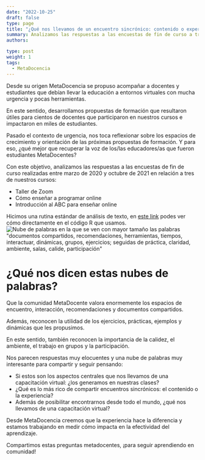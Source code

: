 ```yaml
---
date: "2022-10-25"
draft: false
type: page
title: "¿Qué nos llevamos de un encuentro sincrónico: contenido o experiencia? "
summary: Analizamos las respuestas a las encuestas de fin de curso a través de nubes de palabras.
authors: 

type: post
weight: 1
tags: 
  - MetaDocencia
---
```



Desde su origen MetaDocencia se propuso acompañar a docentes y estudiantes que debían llevar la educación a entornos virtuales con mucha urgencia y pocas herramientas.

En este sentido, desarrollamos propuestas de formación que resultaron útiles para cientos de docentes que participaron en nuestros cursos e impactaron en miles de estudiantes. 

Pasado el contexto de urgencia, nos toca reflexionar sobre los espacios de crecimiento y orientación de las próximas propuestas de formación. Y para eso, ¿qué mejor que recuperar la voz de los/las educadores/as que fueron estudiantes MetaDocentes?

Con este objetivo, analizamos las respuestas a las encuestas de fin de curso realizadas entre marzo de 2020 y octubre de 2021 en relación a tres de nuestros cursos:
- Taller de Zoom
- Cómo enseñar a programar online 
- Introducción al ABC para enseñar online

Hicimos una rutina estándar de análisis de texto, en [este link](https://github.com/MetaDocencia/SitioWeb/tree/master/material-nube-de-palabras) podes ver cómo directamente en el código R que usamos.
![Nube de palabras en la que se ven con mayor tamaño las palabras "documentos compartidos, recomendaciones, herramientas, tiempos, interactuar, dinámicas, grupos, ejercicios; seguidas de práctica, claridad, ambiente, salas, calide, participación"](https://www.metadocencia.org/img/nube-palabras.png) 

# ¿Qué nos dicen estas nubes de palabras? 

Que la comunidad MetaDocente valora enormemente los espacios de encuentro, interacción, recomendaciones y documentos compartidos. 

Además, reconocen la utilidad de los ejercicios, prácticas, ejemplos y dinámicas que les propusimos. 

En este sentido, también reconocen la importancia de la calidez, el ambiente, el trabajo en grupos y la participación. 

Nos parecen respuestas muy elocuentes y una nube de palabras muy interesante para compartir y seguir pensando: 

- Si estos son los aspectos centrales que nos llevamos de una capacitación virtual: ¿los generamos en nuestras clases?  
- ¿Qué es lo más rico de compartir encuentros sincrónicos: el contenido o la experiencia?
- Además de posibilitar encontrarnos desde todo el mundo, ¿qué nos llevamos de una capacitación virtual?

Desde MetaDocencia creemos que la experiencia hace la diferencia y estamos trabajando en medir cómo impacta en la efectividad del aprendizaje.

Compartimos estas preguntas metadocentes, ¡para seguir aprendiendo en comunidad!  
